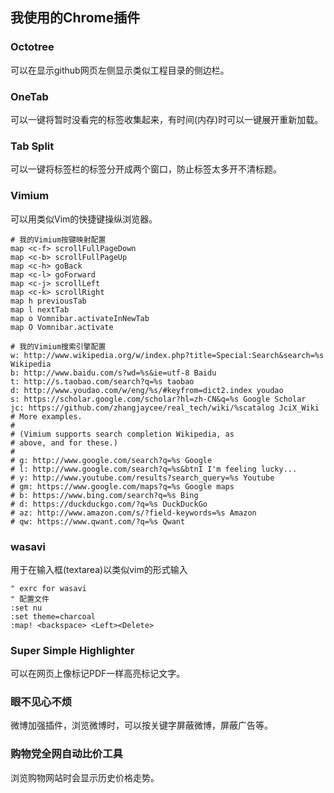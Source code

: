 ## 我使用的Chrome插件

### Octotree
可以在显示github网页左侧显示类似工程目录的侧边栏。

### OneTab
可以一键将暂时没看完的标签收集起来，有时间(内存)时可以一键展开重新加载。

### Tab Split
可以一键将标签栏的标签分开成两个窗口，防止标签太多开不清标题。

### Vimium
可以用类似Vim的快捷键操纵浏览器。
~~~
# 我的Vimium按键映射配置
map <c-f> scrollFullPageDown
map <c-b> scrollFullPageUp
map <c-h> goBack
map <c-l> goForward
map <c-j> scrollLeft
map <c-k> scrollRight
map h previousTab
map l nextTab
map o Vomnibar.activateInNewTab
map O Vomnibar.activate

# 我的Vimium搜索引擎配置
w: http://www.wikipedia.org/w/index.php?title=Special:Search&search=%s Wikipedia
b: http://www.baidu.com/s?wd=%s&ie=utf-8 Baidu
t: http://s.taobao.com/search?q=%s taobao
d: http://www.youdao.com/w/eng/%s/#keyfrom=dict2.index youdao
s: https://scholar.google.com/scholar?hl=zh-CN&q=%s Google Scholar
jc: https://github.com/zhangjaycee/real_tech/wiki/%scatalog JciX_Wiki
# More examples.
#
# (Vimium supports search completion Wikipedia, as
# above, and for these.)
#
# g: http://www.google.com/search?q=%s Google
# l: http://www.google.com/search?q=%s&btnI I'm feeling lucky...
# y: http://www.youtube.com/results?search_query=%s Youtube
# gm: https://www.google.com/maps?q=%s Google maps
# b: https://www.bing.com/search?q=%s Bing
# d: https://duckduckgo.com/?q=%s DuckDuckGo
# az: http://www.amazon.com/s/?field-keywords=%s Amazon
# qw: https://www.qwant.com/?q=%s Qwant
~~~

### wasavi
用于在输入框(textarea)以类似vim的形式输入
~~~
" exrc for wasavi
" 配置文件
:set nu
:set theme=charcoal
:map! <backspace> <Left><Delete>
~~~

### Super Simple Highlighter
可以在网页上像标记PDF一样高亮标记文字。

### 眼不见心不烦
微博加强插件，浏览微博时，可以按关键字屏蔽微博，屏蔽广告等。

### 购物党全网自动比价工具
浏览购物网站时会显示历史价格走势。
